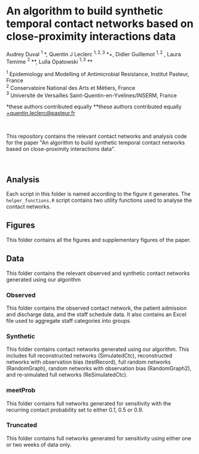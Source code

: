 # An algorithm to build synthetic temporal contact networks based on close-proximity interactions data
Audrey Duval $^{1}$ *, Quentin J Leclerc $^{1,2,3}$ *+, Didier Guillemot $^{1,2}$ , Laura Temime $^{2}$ **, Lulla Opatowski $^{1,3}$ **

$^{1}$ Epidemiology and Modelling of Antimicrobial Resistance, Institut Pasteur, France  
$^{2}$ Conservatoire National des Arts et Métiers, France  
$^{3}$ Université de Versailles Saint-Quentin-en-Yvelines/INSERM, France  

*these authors contributed equally
**these authors contributed equally
+quentin.leclerc@pasteur.fr

<br/>

This repository contains the relevant contact networks and analysis code for the paper "An algorithm to build synthetic temporal contact networks based on close-proximity interactions data".

<br/>

## Analysis
Each script in this folder is named according to the figure it generates. The `helper_functions.R` script contains two utility functions used to analyse the contact networks.

## Figures
This folder contains all the figures and supplementary figures of the paper.

## Data
This folder contains the relevant observed and synthetic contact networks generated using our algorithm

### Observed
This folder contains the observed contact network, the patient admission and discharge data, and the staff schedule data. It also contains an Excel file used to aggregate staff categories into groups.

### Synthetic
This folder contains contact networks generated using our algorithm. This includes full reconstructed networks (SimulatedCtc), reconstructed networks with observation bias (testRecord), full random networks (RandomGraph), random networks with observation bias (RandomGraph2), and re-simulated full networks (ReSimulatedCtc).

### meetProb
This folder contains full networks generated for sensitivity with the recurring contact probability set to either 0.1, 0.5 or 0.9.

### Truncated
This folder contains full networks generated for sensitivity using either one or two weeks of data only.

